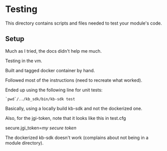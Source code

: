 # Testing

This directory contains scripts and files needed to test your module's code.
 
## Setup

Much as I tried, the docs didn't help me much.

Testing in the vm.

Built and tagged docker container by hand.

Followed most of the instructions (need to recreate what worked).

Ended up using the following line for unit tests:

```
`pwd`/../kb_sdk/bin/kb-sdk test
```

Basically, using a locally build kb-sdk and not the dockerized one.

Also, for the jgi-token, note that it looks like this in test.cfg

secure.jgi_token=*my secure token*

The dockerized kb-sdk doesn't work (complains about not being in a module directory).